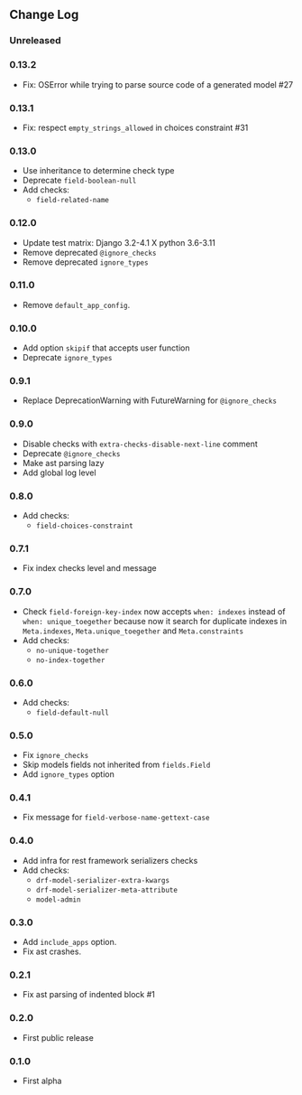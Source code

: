 ## Change Log

### Unreleased

### 0.13.2

- Fix: OSError while trying to parse source code of a generated model #27

### 0.13.1

- Fix: respect `empty_strings_allowed` in choices constraint #31

### 0.13.0

- Use inheritance to determine check type
- Deprecate `field-boolean-null`
- Add checks:
  - `field-related-name`

### 0.12.0

- Update test matrix: Django 3.2-4.1 X python 3.6-3.11
- Remove deprecated `@ignore_checks`
- Remove deprecated `ignore_types`

### 0.11.0

- Remove `default_app_config`.

### 0.10.0

- Add option `skipif` that accepts user function
- Deprecate `ignore_types`

### 0.9.1

- Replace DeprecationWarning with FutureWarning for `@ignore_checks`

### 0.9.0

- Disable checks with `extra-checks-disable-next-line` comment
- Deprecate `@ignore_checks`
- Make ast parsing lazy
- Add global log level

### 0.8.0

- Add checks:
  - `field-choices-constraint`

### 0.7.1

- Fix index checks level and message

### 0.7.0

- Check `field-foreign-key-index` now accepts `when: indexes` instead of `when: unique_toegether` because now it search for duplicate indexes in `Meta.indexes`, `Meta.unique_toegether` and `Meta.constraints`
- Add checks:
  - `no-unique-together`
  - `no-index-together`

### 0.6.0

- Add checks:
  - `field-default-null`

### 0.5.0

- Fix `ignore_checks`
- Skip models fields not inherited from `fields.Field`
- Add `ignore_types` option

### 0.4.1

- Fix message for `field-verbose-name-gettext-case`

### 0.4.0

- Add infra for rest framework serializers checks
- Add checks:
  - `drf-model-serializer-extra-kwargs`
  - `drf-model-serializer-meta-attribute`
  - `model-admin`

### 0.3.0

- Add `include_apps` option.
- Fix ast crashes.

### 0.2.1

- Fix ast parsing of indented block #1

### 0.2.0

- First public release

### 0.1.0

- First alpha
